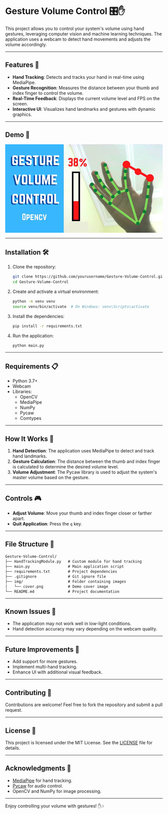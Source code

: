 # Gesture Volume Control 🎛️✋

This project allows you to control your system's volume using hand gestures, leveraging computer vision and machine learning techniques. The application uses a webcam to detect hand movements and adjusts the volume accordingly.

---

## Features 🚀
- **Hand Tracking**: Detects and tracks your hand in real-time using MediaPipe.
- **Gesture Recognition**: Measures the distance between your thumb and index finger to control the volume.
- **Real-Time Feedback**: Displays the current volume level and FPS on the screen.
- **Interactive UI**: Visualizes hand landmarks and gestures with dynamic graphics.

---

## Demo 🎥
![Demo](./img/cover.png)

---

## Installation 🛠️

1. Clone the repository:
   ```bash
   git clone https://github.com/yourusername/Gesture-Volume-Control.git
   cd Gesture-Volume-Control
   ```

2. Create and activate a virtual environment:
   ```bash
   python -m venv venv
   source venv/bin/activate  # On Windows: venv\Scripts\activate
   ```

3. Install the dependencies:
   ```bash
   pip install -r requirements.txt
   ```

4. Run the application:
   ```bash
   python main.py
   ```

---

## Requirements 📋
- Python 3.7+
- Webcam
- Libraries:
  - OpenCV
  - MediaPipe
  - NumPy
  - Pycaw
  - Comtypes

---

## How It Works 🧠
1. **Hand Detection**: The application uses MediaPipe to detect and track hand landmarks.
2. **Gesture Calculation**: The distance between the thumb and index finger is calculated to determine the desired volume level.
3. **Volume Adjustment**: The Pycaw library is used to adjust the system's master volume based on the gesture.

---

## Controls 🎮
- **Adjust Volume**: Move your thumb and index finger closer or farther apart.
- **Quit Application**: Press the `q` key.

---

## File Structure 📂
```
Gesture-Volume-Control/
├── HandTrackingModule.py   # Custom module for hand tracking
├── main.py                 # Main application script
├── requirements.txt        # Project dependencies
├── .gitignore              # Git ignore file
├── img/                    # Folder containing images
│   └── cover.png           # Demo cover image
└── README.md               # Project documentation
```

---

## Known Issues 🐞
- The application may not work well in low-light conditions.
- Hand detection accuracy may vary depending on the webcam quality.

---

## Future Improvements 🌟
- Add support for more gestures.
- Implement multi-hand tracking.
- Enhance UI with additional visual feedback.

---

## Contributing 🤝
Contributions are welcome! Feel free to fork the repository and submit a pull request.

---

## License 📜
This project is licensed under the MIT License. See the [LICENSE](LICENSE) file for details.

---

## Acknowledgments 🙌
- [MediaPipe](https://mediapipe.dev/) for hand tracking.
- [Pycaw](https://github.com/AndreMiras/pycaw) for audio control.
- OpenCV and NumPy for image processing.

---

Enjoy controlling your volume with gestures! ✋🎶